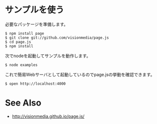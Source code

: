 # サンプルを使う
必要なパッケージを準備します。
```
$ npm install page
$ git clone git://github.com/visionmedia/page.js
$ cd page.js
$ npm install
```

次でnodeを起動してサンプルを動作します。
```
$ node examples
```

これで簡易Webサーバとして起動しているのでpage.jsの挙動を確認できます。
```
$ open http://localhost:4000
```

# See Also
- http://visionmedia.github.io/page.js/
